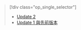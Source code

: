 > [!div class="op_single_selector"]
> * [Update 2](../articles/storsimple/storsimple-restore-from-backup-set-u2.md)
> * [Update 1 與先前版本](../articles/storsimple/storsimple-restore-from-backup-set.md)
> 
> 

